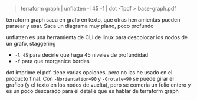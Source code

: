 > terraform graph | unflatten -l 45 -f  | dot  -Tpdf  > base-graph.pdf

terraform graph saca en grafo en texto, que otras herramientas pueden parsear y usar. Saca un diagrama muy plano, poco profundo

unflatten es una herramienta de CLI de linux para descolocar los nodos de un grafo, staggering
- `-l 45` para decirle que haga 45 niveles de profundidad
- `-f` para que reorganice bordes

dot imprime el pdf. tiene varias opciones, pero no las he usado en el producto final. Con `-Norientation=90` y `-Grotate=90` se puede girar el grafico (y el texto en los nodos de vuelta), pero se comeria un folio entero y es un poco descarado para el detalle que es hablar de terraform graph

